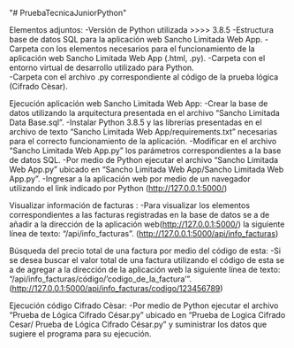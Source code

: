 "# PruebaTecnicaJuniorPython" 

Elementos adjuntos: 
-Versión de Python utilizada >>>> 3.8.5
-Estructura base de datos SQL para la aplicación web Sancho Limitada Web App.
-Carpeta con los elementos necesarios para el funcionamiento de la aplicación web Sancho Limitada Web App (.html, .py).
-Carpeta con el entorno virtual de desarrollo utilizado para Python.  
-Carpeta con el archivo .py correspondiente al código de la prueba lógica (Cifrado Cèsar).

Ejecución aplicación web Sancho Limitada Web App: 
-Crear la base de datos utilizando la arquitectura presentada en el archivo “Sancho Limitada Data Base.sql”.
-Instalar Python 3.8.5 y las librerías presentadas en el archivo de texto “Sancho Limitada Web App/requirements.txt” necesarias para el correcto funcionamiento de la aplicación.
-Modificar en el archivo “Sancho Limitada Web App.py” los parámetros correspondientes a la base de datos SQL. 
-Por medio de Python ejecutar el archivo “Sancho Limitada Web App.py” ubicado en “Sancho Limitada Web App/Sancho Limitada Web App.py”. 
-Ingresar a la aplicación web por medio de un navegador utilizando el link indicado por Python (http://127.0.0.1:5000/)

Visualizar información de facturas :
-Para visualizar los elementos correspondientes a las facturas registradas en la base de datos se a de añadir a la dirección de la aplicación web(http://127.0.0.1:5000/) la siguiente línea de texto: “/api/info_facturas”. (http://127.0.0.1:5000/api/info_facturas)

Búsqueda del precio total de una factura por medio del código de esta: 
-Si se desea buscar el valor total de una factura utilizando el código de esta se a de agregar a la dirección de la aplicación web la siguiente línea de texto: “/api/info_facturas/código/’codigo_de_la_factura’”. (http://127.0.0.1:5000/api/info_facturas/codigo/123456789)


Ejecución código Cifrado Cèsar:
-Por medio de Python ejecutar el archivo “Prueba de Lógica Cifrado César.py” ubicado en “Prueba de Logica Cifrado Cesar/ Prueba de Lógica Cifrado César.py” y suministrar los datos que sugiere el programa para su ejecución. 
